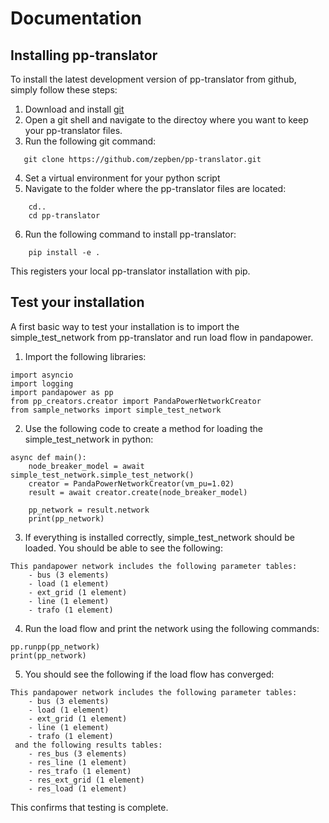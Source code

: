 # Documentation

## Installing pp-translator

To install the latest development version of pp-translator from github, simply follow these steps:

1. Download and install [git](https://git-scm.com/)
2. Open a git shell and navigate to the directoy where you want to keep your pp-translator files.
3. Run the following git command:
```
   git clone https://github.com/zepben/pp-translator.git
```
4. Set a virtual environment for your python script
5. Navigate to the folder where the pp-translator files are located: 
```
    cd..
    cd pp-translator
```
6. Run the following command to install pp-translator:
```
    pip install -e .
```
This registers your local pp-translator installation with pip. 

## Test your installation

A first basic way to test your installation is to import the simple_test_network from pp-translator and run load flow in pandapower.

1. Import the following libraries:
```
import asyncio
import logging
import pandapower as pp
from pp_creators.creator import PandaPowerNetworkCreator
from sample_networks import simple_test_network
```
2. Use the following code to create a method for loading the simple_test_network in python:
```
async def main():
    node_breaker_model = await simple_test_network.simple_test_network()
    creator = PandaPowerNetworkCreator(vm_pu=1.02)
    result = await creator.create(node_breaker_model)

    pp_network = result.network
    print(pp_network)
```
3. If everything is installed correctly, simple_test_network should be loaded. You should be able to see the following: 
```
This pandapower network includes the following parameter tables:
    - bus (3 elements)
    - load (1 element)
    - ext_grid (1 element)
    - line (1 element)
    - trafo (1 element)
```
4. Run the load flow and print the network using the following commands: 
```
pp.runpp(pp_network)
print(pp_network)
```
5. You should see the following if the load flow has converged:
```
This pandapower network includes the following parameter tables:
    - bus (3 elements)
    - load (1 element)
    - ext_grid (1 element)
    - line (1 element)
    - trafo (1 element)
 and the following results tables:
    - res_bus (3 elements)
    - res_line (1 element)
    - res_trafo (1 element)
    - res_ext_grid (1 element)
    - res_load (1 element)
```
This confirms that testing is complete. 
    